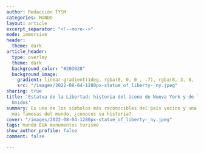 ```yaml
---
author: Redacción TYSM
categories: MUNDO
layout: article
excerpt_separator: "<!--more-->"
mode: immersive
header:
  theme: dark
article_header:
  type: overlay
  theme: dark
  background_color: "#203028"
  background_image:
    gradient: linear-gradient(1deg, rgba(0, 0, 0 , .7), rgba(8, 3, 8, .9))
    src: "/images/2022-08-04-1280px-statue_of_liberty-_ny.jpeg"
sharing: true
title: 'Estatua de la Libertad: historia del ícono de Nueva York y de los Estados
  Unidos'
summary: Es uno de los símbolos más reconocibles del país vecino y una de las estatuas
  más famosas del mundo, ¿conoces su historia?
cover: "/images/2022-08-04-1280px-statue_of_liberty-_ny.jpeg"
tags: mundo EUA monumentos turismo
show_author_profile: false
comment: false

---
```

